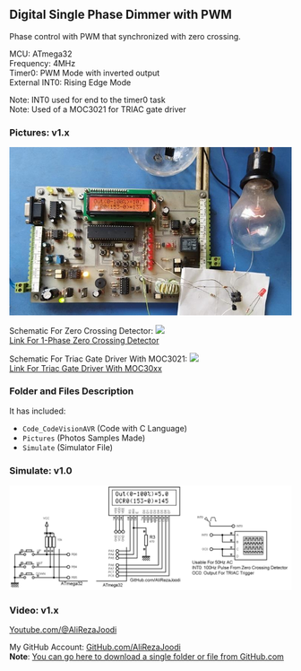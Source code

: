 ## Digital Single Phase Dimmer with PWM
Phase control with PWM that synchronized with zero crossing.
 
MCU:        	ATmega32  
Frequency:  	4MHz  
Timer0:		PWM Mode with inverted output  
External INT0:	Rising Edge Mode
	
Note: INT0 used for end to the timer0 task  
Note: Used of a MOC3021 for TRIAC gate driver  

### Pictures: v1.x
![](Pictures/v1.x.jpg)

Schematic For Zero Crossing Detector:
![](https://github.com/AliRezaJoodi/Electronics_Modules/raw/main/Detector_ZeroCrossing_1Phase/Hardware/v2.0.png)  
[Link For 1-Phase Zero Crossing Detector](https://github.com/AliRezaJoodi/Electronics_Modules/tree/main/Detector_ZeroCrossing_1Phase) 

Schematic For Triac Gate Driver With MOC3021:
![](https://github.com/AliRezaJoodi/Electronics_Modules/raw/main/Driver_TRIAC_MOC30xx/Hardware/v2.0.png)  
[Link For Triac Gate Driver With MOC30xx](https://github.com/AliRezaJoodi/Electronics_Modules/tree/main/Driver_TRIAC_MOC30xx) 

### Folder and Files Description
It has included:
- `Code_CodeVisionAVR` (Code with C Language)
- `Pictures` (Photos Samples Made)
- `Simulate` (Simulator File)

### Simulate: v1.0
![](Simulate/v1.0.png)

### Video: v1.x
[Youtube.com/@AliRezaJoodi](https://www.youtube.com/watch?v=y4R41ittZcE) 

My GitHub Account: [GitHub.com/AliRezaJoodi](https://github.com/AliRezaJoodi)  
**Note**: [You can go here to download a single folder or file from GitHub.com](https://minhaskamal.github.io/DownGit/#/home)
